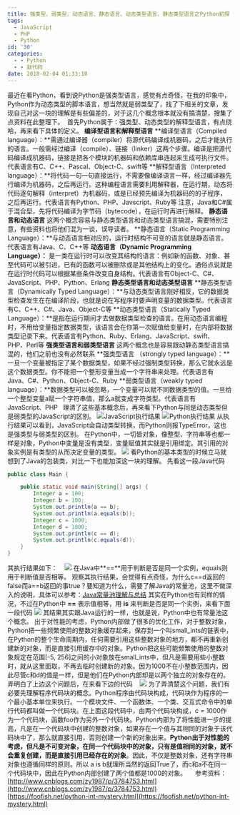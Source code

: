 ```yaml
---
title: 强类型、弱类型、动态语言、静态语言、动态类型语言、静态类型语言之Python初探
tags:
  - JavaScript
  - PHP
  - Python
id: '30'
categories:
  - - Python
  - - 敲代码
date: 2018-02-04 01:33:10
---
```


最近在看Python，看到说Python是强类型语言，感觉有点奇怪，在我的印象中，Python作为动态类型的脚本语言，想当然就是弱类型了，找了下相关的文章，发现自己对这一块的理解是有些偏差的，对于这几个概念根本就没有搞清楚，搜集了点资料在此整理下。  首先Python属于：强类型、动态类型的解释型语言，有点绕哈，再来看下具体的定义。 **编译型语言和解释型语言** **编译型语言（Compiled language）：**需通过编译器（compiler）将源代码编译成机器码，之后才能执行的语言。一般需经过编译（compile）、链接（linker）这两个步骤。编译是把源代码编译成机器码，链接是把各个模块的机器码和依赖库串连起来生成可执行文件。代表语言有C、C++、Pascal、Object-C、swift等 **解释型语言（Interpreted language）：**将代码一句一句直接运行，不需要像编译语言一样，经过编译器先行编译为机器码，之后再运行。这种编程语言需要利用解释器，在运行期，动态将代码逐句解释（interpret）为机器码，或是已经预先编译为机器码的的子程序，之后再运行。代表语言有Python、PHP、Javscript、Ruby等 注意，Java和C#属于混合型，先将代码编译为字节码（bytecode），在运行时再进行解释。 **静态语言和动态语言** 这两个概念容易与静态类型语言和动态类型语言搞混，需要特别注意，有些资料也将他们混为一谈，误导读者。 **静态语言（Static Programming Language）：**与动态语言相对应的，运行时结构不可变的语言就是静态语言。代表语言有Java、C、C++等 **动态语言（Dynamic Programming Language）：** 是一类在运行时可以改变其结构的语言：例如新的函数、对象、甚至代码可以被引进，已有的函数可以被删除或是其他结构上的变化。通俗点说就是在运行时代码可以根据某些条件改变自身结构。代表语言有Object-C、C#、JavaScript、PHP、Python、Erlang **静态类型语言和动态类型语言** **静态类型语言（Dynamically Typed Language）：**与动态类型语言刚好相反，它的数据类型检查发生在在编译阶段，也就是说在写程序时要声明变量的数据类型。代表语言有C、C++、C#、Java、Object-C等 **动态类型语言（Statically Typed Language）：**是指在运行期间才去做数据类型检查的语言。在用动态语言编程时，不用给变量指定数据类型，该语言会在你第一次赋值给变量时，在内部将数据类型记录下来。代表语言有Python、Ruby、Erlang、JavaScript、swift、PHP、Perl等 **强类型语言和弱类型语言** 这两个概念也是容易跟动静态类型语言搞混的，他们之前也没有必然联系 **强类型语言 （strongly typed language）：**一旦一个变量被指定了某个数据类型，如果不经过强制类型转换，那么它就永远是这个数据类型。你不能把一个整形变量当成一个字符串来处理。代表语言有Java、C#、Python、Object-C、Ruby **弱类型语言（weakly typed language）：**数据类型可以被忽略，一个变量可以赋不同数据类型的值。一旦给一个整型变量a赋一个字符串值，那么a就变成字符类型。代表语言有JavaScript、PHP   理清了这些基本概念后，再来看下Python与同是动态类型但是弱类型的JavaScript的区别。 ![JavaScript执行结果](https://blog-1252719385.cos.ap-guangzhou.myqcloud.com/images/20180203234934.png) ![Python执行结果](https://blog-1252719385.cos.ap-guangzhou.myqcloud.com/images/20180203235047.png) 从执行结果可以看到，JavaScript会自动类型转换，而Python则报TypeError，这也是强类型与弱类型的区别。 在Python中，一切皆对象，像整型、字符串等也都一样是对象，Python中变量是没有类型，变量赋值其实就是引用绑定。其引用的对象实例是有类型的从而决定变量的类型。 ![](https://blog-1252719385.cos.ap-guangzhou.myqcloud.com/images/20180204150936.png) 看Python的基本类型的时候立马就想到了Java的包装类，对比一下也能加深这一块的理解。 先看这一段Java代码

```java
public class Main {

    public static void main(String[] args) {
        Integer a = 100;
        Integer b = 100;
        System.out.println(a == b);
        System.out.println(a.equals(b));
        Integer c = 1000;
        Integer d = 1000;
        System.out.println(c == d);
        System.out.println(c.equals(d));
    }
}
```

其执行结果如下：    ![](https://blog-1252719385.cos.ap-guangzhou.myqcloud.com/images/20180204152213.png) 在Java中**\==**用于判断是否是同一个实例，equals则用于判断值是否相等。 观察其执行结果，会觉得有点奇怪，为什么c==d返回的false而a==b返回的事true？要知道为什么，需要了解Java的常量池，这里不做深入的说明，具体可以参考：[Java常量池理解与总结](https://www.jianshu.com/p/c7f47de2ee80) 其实在Python也有同样的情况，不过在Python中 **\==** 表示值相等，用 **is** 来判断是否是同一个实例，来看下面一段代码 ![](https://blog-1252719385.cos.ap-guangzhou.myqcloud.com/images/20180204152928.png) 其结果其实跟Java运行的一样，也就是说，Python中也有常量池这个概念。 出于对性能的考虑，Python内部做了很多的优化工作，对于整数对象，Python把一些频繁使用的整数对象缓存起来，保存到一个叫small\_ints的链表中，在Python的整个生命周期内，任何需要引用这些整数对象的地方，都不再重新创建新的对象，而是直接引用缓存中的对象。Python把这些可能频繁使用的整数对象规定在范围\[-5, 256\]之间的小对象放在small\_ints中，但凡是需要用些小整数时，就从这里面取，不再去临时创建新的对象。因为1000不在小整数范围内，因此尽管c和d的值是一样，但是他们在Python内部却是以两个独立的对象存在的。 弄明白了上边这个问题后，在来看下边的代码     ![](https://blog-1252719385.cos.ap-guangzhou.myqcloud.com/images/20180204154748.png) 为了弄清楚这个问题，我们有必要先理解程序代码块的概念。Python程序由代码块构成，代码块作为程序的一个最小基本单位来执行。一个模块文件、一个函数体、一个类、交互式命令中的单行代码都叫做一个代码块。在上面这段代码中，由两个代码块构成，c = 1000作为一个代码块，函数foo作为另外一个代码块。Python内部为了将性能进一步的提高，凡是在一个代码块中创建的整数对象，如果存在一个值与其相同的对象于该代码块中了，那么就直接引用，否则创建一个新的对象出来。**Python出于对性能的考虑，但凡是不可变对象，在同一个代码块中的对象，只有是值相同的对象，就不会重复创建，而是直接引用已经存在的对象**。因此，不仅是整数对象，还有字符串对象也遵循同样的原则。所以 a is b就理所当然的返回True了，而c和a不在同一个代码块中，因此在Python内部创建了两个值都是1000的对象。     参考资料： [http://www.cnblogs.com/zy1987/p/3784753.html](http://www.cnblogs.com/zy1987/p/3784753.html) [https://foofish.net/python-int-mystery.html](https://foofish.net/python-int-mystery.html)